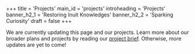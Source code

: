 +++
title = 'Projects'
main_id = 'projects'
introheading = 'Projects'
banner_h2_1 = 'Restoring Inuit Knowledges'
banner_h2_2 = 'Sparking Curiosity'
draft = false
+++

We are currently updating this page and our projects. Learn more about our broader plans and projects by reading our [project brief](https://rematriate.net/assets/docs/REMA_Project_Brief.pdf). Otherwise, more updates are yet to come!